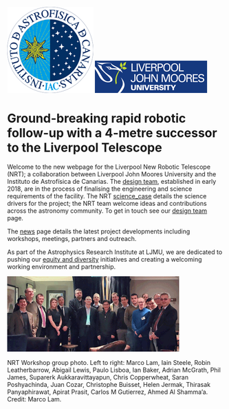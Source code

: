 ![text about an image](logo-iac.png) ![text about an image](ljmu_logo.png)

# Ground-breaking rapid robotic follow-up with a 4-metre successor to the Liverpool Telescope

Welcome to the new webpage for the Liverpool New Robotic Telescope (NRT); a collaboration between Liverpool John Moores University and the Instituto de Astrofísica de Canarias. The [design team](team.md), established in early 2018, are in the process of finalising the engineering and science requirements of the facility. The NRT [science_case](science_case.md) details the science drivers for the project; the NRT team welcome ideas and contributions across the astronomy community. To get in touch see our [design team](team.md) page.

The [news](news.md) page details the latest project developments including workshops, meetings, partners and outreach.

As part of the Astrophysics Research Institute at LJMU, we are dedicated to pushing our [equity and diversity](ed.md) initiatives and creating a welcoming working environment and partnership. 

![NRT workshop photo](NRTW_group_2_400.png) 

NRT Workshop group photo. Left to right: Marco Lam, Iain Steele, Robin Leatherbarrow, Abigail Lewis, Paulo Lisboa, Ian Baker, Adrian McGrath, Phil James, Suparerk Aukkaravittayapun, Chris Copperwheat, Saran Poshyachinda, Juan Cozar, Christophe Buisset, Helen Jermak, Thirasak Panyaphirawat, Apirat Prasit, Carlos M Gutierrez, Ahmed Al Shamma’a. Credit: Marco Lam.
